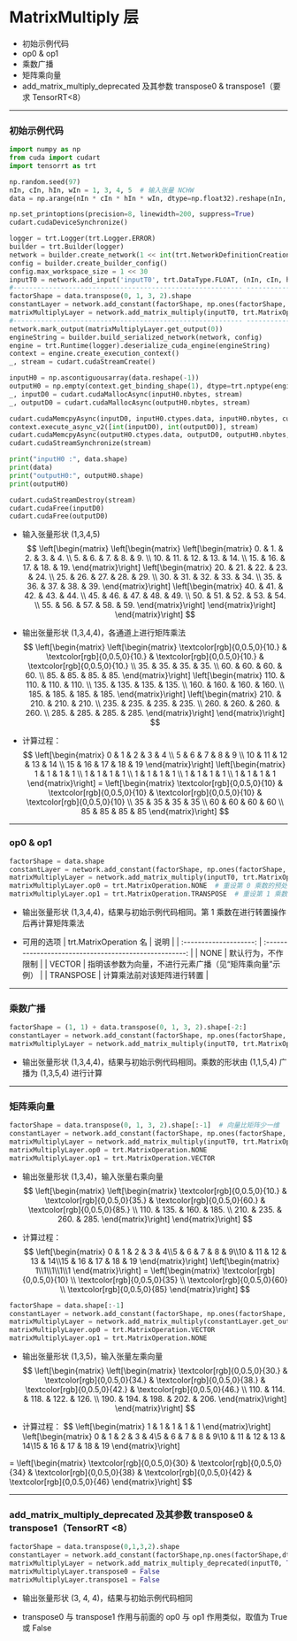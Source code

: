 # MatrixMultiply 层
+ 初始示例代码
+ op0 & op1
+ 乘数广播
+ 矩阵乘向量
+ add_matrix_multiply_deprecated 及其参数 transpose0 & transpose1（要求 TensorRT<8）

---
### 初始示例代码
```python
import numpy as np
from cuda import cudart
import tensorrt as trt

np.random.seed(97)
nIn, cIn, hIn, wIn = 1, 3, 4, 5  # 输入张量 NCHW
data = np.arange(nIn * cIn * hIn * wIn, dtype=np.float32).reshape(nIn, cIn, hIn, wIn)  # 输入张量 HWC

np.set_printoptions(precision=8, linewidth=200, suppress=True)
cudart.cudaDeviceSynchronize()

logger = trt.Logger(trt.Logger.ERROR)
builder = trt.Builder(logger)
network = builder.create_network(1 << int(trt.NetworkDefinitionCreationFlag.EXPLICIT_BATCH))
config = builder.create_builder_config()
config.max_workspace_size = 1 << 30
inputT0 = network.add_input('inputT0', trt.DataType.FLOAT, (nIn, cIn, hIn, wIn))
#---------------------------------------------------------- --------------------# 替换部分
factorShape = data.transpose(0, 1, 3, 2).shape
constantLayer = network.add_constant(factorShape, np.ones(factorShape, dtype=np.float32))
matrixMultiplyLayer = network.add_matrix_multiply(inputT0, trt.MatrixOperation.NONE, constantLayer.get_output(0), trt.MatrixOperation.NONE)
#---------------------------------------------------------- --------------------# 替换部分
network.mark_output(matrixMultiplyLayer.get_output(0))
engineString = builder.build_serialized_network(network, config)
engine = trt.Runtime(logger).deserialize_cuda_engine(engineString)
context = engine.create_execution_context()
_, stream = cudart.cudaStreamCreate()

inputH0 = np.ascontiguousarray(data.reshape(-1))
outputH0 = np.empty(context.get_binding_shape(1), dtype=trt.nptype(engine.get_binding_dtype(1)))
_, inputD0 = cudart.cudaMallocAsync(inputH0.nbytes, stream)
_, outputD0 = cudart.cudaMallocAsync(outputH0.nbytes, stream)

cudart.cudaMemcpyAsync(inputD0, inputH0.ctypes.data, inputH0.nbytes, cudart.cudaMemcpyKind.cudaMemcpyHostToDevice, stream)
context.execute_async_v2([int(inputD0), int(outputD0)], stream)
cudart.cudaMemcpyAsync(outputH0.ctypes.data, outputD0, outputH0.nbytes, cudart.cudaMemcpyKind.cudaMemcpyDeviceToHost, stream)
cudart.cudaStreamSynchronize(stream)

print("inputH0 :", data.shape)
print(data)
print("outputH0:", outputH0.shape)
print(outputH0)

cudart.cudaStreamDestroy(stream)
cudart.cudaFree(inputD0)
cudart.cudaFree(outputD0)
```

+ 输入张量形状 (1,3,4,5)
$$
\left[\begin{matrix}
    \left[\begin{matrix}
        \left[\begin{matrix}
             0. &  1. &  2. &  3. &  4. \\
             5. &  6. &  7. &  8. &  9. \\
            10. & 11. & 12. & 13. & 14. \\
            15. & 16. & 17. & 18. & 19.
        \end{matrix}\right]
        \left[\begin{matrix}
            20. & 21. & 22. & 23. & 24. \\
            25. & 26. & 27. & 28. & 29. \\
            30. & 31. & 32. & 33. & 34. \\
            35. & 36. & 37. & 38. & 39.
        \end{matrix}\right]
        \left[\begin{matrix}
            40. & 41. & 42. & 43. & 44. \\
            45. & 46. & 47. & 48. & 49. \\
            50. & 51. & 52. & 53. & 54. \\
            55. & 56. & 57. & 58. & 59.
        \end{matrix}\right]
    \end{matrix}\right]
\end{matrix}\right]
$$

+ 输出张量形状 (1,3,4,4)，各通道上进行矩阵乘法
$$
\left[\begin{matrix}
    \left[\begin{matrix}
         \textcolor[rgb]{0,0.5,0}{10.} & \textcolor[rgb]{0,0.5,0}{10.} & \textcolor[rgb]{0,0.5,0}{10.} & \textcolor[rgb]{0,0.5,0}{10.} \\
         35. & 35. & 35. & 35. \\
         60. & 60. & 60. & 60. \\
         85. & 85. & 85. & 85.
    \end{matrix}\right]
    \left[\begin{matrix}
        110. & 110. & 110. & 110. \\
        135. & 135. & 135. & 135. \\
        160. & 160. & 160. & 160. \\
        185. & 185. & 185. & 185.
    \end{matrix}\right]
    \left[\begin{matrix}
        210. & 210. & 210. & 210. \\
        235. & 235. & 235. & 235. \\
        260. & 260. & 260. & 260. \\
        285. & 285. & 285. & 285.
    \end{matrix}\right]
\end{matrix}\right]
$$

+ 计算过程：
$$
\left[\begin{matrix}
  0 & 1 & 2 & 3 & 4 \\ 5 & 6 & 7 & 8 & 9 \\ 10 & 11 & 12 & 13 & 14 \\ 15 & 16 & 17 & 18 & 19
\end{matrix}\right]
\left[\begin{matrix}
  1 & 1 & 1 & 1 \\ 1 & 1 & 1 & 1 \\ 1 & 1 & 1 & 1 \\ 1 & 1 & 1 & 1 \\ 1 & 1 & 1 & 1
\end{matrix}\right]
=
\left[\begin{matrix}
  \textcolor[rgb]{0,0.5,0}{10} & \textcolor[rgb]{0,0.5,0}{10} & \textcolor[rgb]{0,0.5,0}{10} & \textcolor[rgb]{0,0.5,0}{10} \\ 35 & 35 & 35 & 35 \\ 60 & 60 & 60 & 60 \\ 85 & 85 & 85 & 85
\end{matrix}\right]
$$

---
### op0 & op1
```python
factorShape = data.shape
constantLayer = network.add_constant(factorShape, np.ones(factorShape, dtype=np.float32))  # 这里的 constantayer.get_output(0) 是初始示例代码的转置版本，在 matrixMultiplyLayer 中再转置一次恢复
matrixMultiplyLayer = network.add_matrix_multiply(inputT0, trt.MatrixOperation.NONE, constantLayer.get_output(0), trt.MatrixOperation.NONE)
matrixMultiplyLayer.op0 = trt.MatrixOperation.NONE  # 重设第 0 乘数的预处理，默认值 trt.MatrixOperation.NONE
matrixMultiplyLayer.op1 = trt.MatrixOperation.TRANSPOSE  # 重设第 1 乘数的预处理，默认值 trt.MatrixOperation.NONE
```

+ 输出张量形状 (1,3,4,4)，结果与初始示例代码相同。第 1 乘数在进行转置操作后再计算矩阵乘法

+ 可用的选项
| trt.MatrixOperation 名 |                          说明                          |
| :--------------------: | :----------------------------------------------------: |
|          NONE          |                   默认行为，不作限制                   |
|         VECTOR         | 指明该参数为向量，不进行元素广播（见“矩阵乘向量”示例） |
|       TRANSPOSE        |               计算乘法前对该矩阵进行转置               |

---
### 乘数广播
```python
factorShape = (1, 1) + data.transpose(0, 1, 3, 2).shape[-2:]
constantLayer = network.add_constant(factorShape, np.ones(factorShape, dtype=np.float32))
matrixMultiplyLayer = network.add_matrix_multiply(inputT0, trt.MatrixOperation.NONE, constantLayer.get_output(0), trt.MatrixOperation.NONE)
```

+ 输出张量形状 (1,3,4,4)，结果与初始示例代码相同。乘数的形状由 (1,1,5,4) 广播为 (1,3,5,4) 进行计算

---
### 矩阵乘向量
```python
factorShape = data.transpose(0, 1, 3, 2).shape[:-1]  # 向量比矩阵少一维
constantLayer = network.add_constant(factorShape, np.ones(factorShape, dtype=np.float32))
matrixMultiplyLayer = network.add_matrix_multiply(inputT0, trt.MatrixOperation.NONE, constantLayer.get_output(0), trt.MatrixOperation.NONE)
matrixMultiplyLayer.op0 = trt.MatrixOperation.NONE
matrixMultiplyLayer.op1 = trt.MatrixOperation.VECTOR
```

+ 输出张量形状 (1,3,4)，输入张量右乘向量
$$
\left[\begin{matrix}
    \left[\begin{matrix}
        \textcolor[rgb]{0,0.5,0}{10.} & \textcolor[rgb]{0,0.5,0}{35.} & \textcolor[rgb]{0,0.5,0}{60.} & \textcolor[rgb]{0,0.5,0}{85.} \\
        110. & 135. & 160. & 185. \\
        210. & 235. & 260. & 285.
    \end{matrix}\right]
\end{matrix}\right]
$$

+ 计算过程：
$$
\left[\begin{matrix}
  0 & 1 & 2 & 3 & 4\\5 & 6 & 7 & 8 & 9\\10 & 11 & 12 & 13 & 14\\15 & 16 & 17 & 18 & 19
\end{matrix}\right]
\left[\begin{matrix}
  1\\1\\1\\1\\1
\end{matrix}\right]
=
\left[\begin{matrix}
  \textcolor[rgb]{0,0.5,0}{10} \\ \textcolor[rgb]{0,0.5,0}{35} \\ \textcolor[rgb]{0,0.5,0}{60} \\ \textcolor[rgb]{0,0.5,0}{85}
\end{matrix}\right]
$$

```python
factorShape = data.shape[:-1]
constantLayer = network.add_constant(factorShape, np.ones(factorShape, dtype=np.float32))
matrixMultiplyLayer = network.add_matrix_multiply(constantLayer.get_output(0), trt.MatrixOperation.NONE, inputT0, trt.MatrixOperation.NONE)
matrixMultiplyLayer.op0 = trt.MatrixOperation.VECTOR
matrixMultiplyLayer.op1 = trt.MatrixOperation.NONE
```

+ 输出张量形状 (1,3,5)，输入张量左乘向量
$$
\left[\begin{matrix}
    \left[\begin{matrix}
        \textcolor[rgb]{0,0.5,0}{30.} & \textcolor[rgb]{0,0.5,0}{34.} & \textcolor[rgb]{0,0.5,0}{38.} & \textcolor[rgb]{0,0.5,0}{42.} & \textcolor[rgb]{0,0.5,0}{46.} \\
        110. & 114. & 118. & 122. & 126. \\
        190. & 194. & 198. & 202. & 206.
    \end{matrix}\right]
\end{matrix}\right]
$$

+ 计算过程：
$$
\left[\begin{matrix}
  1 & 1 & 1 & 1 & 1
\end{matrix}\right]
\left[\begin{matrix}
  0 & 1 & 2 & 3 & 4\\5 & 6 & 7 & 8 & 9\\10 & 11 & 12 & 13 & 14\\15 & 16 & 17 & 18 & 19
\end{matrix}\right]

=
\left[\begin{matrix}
  \textcolor[rgb]{0,0.5,0}{30} & \textcolor[rgb]{0,0.5,0}{34} & \textcolor[rgb]{0,0.5,0}{38} & \textcolor[rgb]{0,0.5,0}{42} & \textcolor[rgb]{0,0.5,0}{46}
\end{matrix}\right]
$$

---
### add_matrix_multiply_deprecated 及其参数 transpose0 & transpose1（TensorRT <8）
```python
factorShape = data.transpose(0,1,3,2).shape
constantLayer = network.add_constant(factorShape,np.ones(factorShape,dtype=np.float32))
matrixMultiplyLayer = network.add_matrix_multiply_deprecated(inputT0, True, constantLayer.get_output(0), True)
matrixMultiplyLayer.transpose0 = False                                                            　 # 重设乘数是否转置
matrixMultiplyLayer.transpose1 = False
```

+ 输出张量形状 (3, 4, 4)，结果与初始示例代码相同

+ transpose0 与 transpose1 作用与前面的 op0 与 op1 作用类似，取值为 True 或 False
